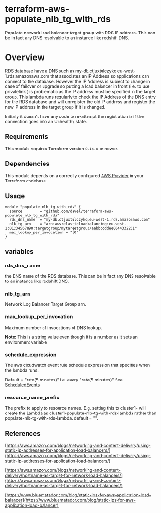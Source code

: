 # terraform-aws-populate_nlb_tg_with_rds

Populate network load balancer target group with RDS IP address. This can be in fact any DNS resolvable to an instance like redshift DNS.

# Overview

RDS database have a DNS such as my-db.ctjuxtulczykq.eu-west-1.rds.amazonaws.com that associates an IP Address so applications can connect to the database. However the IP Address is subject to change in case of failover or upgrade so putting a load balancer in front (i.e. to use privatelink ) is problematic as the IP address must be specified in the target group. This lambda runs regularly to check the IP Address of the DNS entry for the RDS database and will unregister the old IP address and register the new IP address in the target group if it is changed. 

Initially it doesn't have any code to re-attempt the registration is if the connection goes into an Unhealthy state.

## Requirements

This module requires Terraform version `0.14.x` or newer.

## Dependencies

This module depends on a correctly configured [AWS Provider](https://www.terraform.io/docs/providers/aws/index.html) in your Terraform codebase.

## Usage

```
module "populate_nlb_tg_with_rds" {
  source        = "github.com/davel/terraform-aws-populate_nlb_tg_with_rds"
  rds_dns_name  = "my-db.ctjuxtulczykq.eu-west-1.rds.amazonaws.com"
  nlb_tg_arn    = "arn:aws:elasticloadbalancing:eu-west-1:01234567890:targetgroup/mytargetgroup/aabbccddee0044332211"
  max_lookup_per_invocation = "10" 
}
```
## variables

### rds_dns_name

the DNS name of the RDS database. This can be in fact any DNS resolvable to an instance like redshift DNS.

### nlb_tg_arn

Network Log Balancer Target Group arn.
 
### max_lookup_per_invocation

Maximum number of invocations of DNS lookup. 

**Note:** This is a string value even though it is a number as it sets an environment variable

### schedule_expression

The aws cloudwatch event rule schedule expression that specifies when the lambda runs.

Default = "rate(5 minutes)"  i.e. every "rate(5 minutes)" See [ScheduledEvents](https://docs.aws.amazon.com/AmazonCloudWatch/latest/events/ScheduledEvents.html)

### resource_name_prefix

The prefix to apply to resource names. E.g. setting this to cluster1- will create the Lambda as cluster1-populate-nlb-tg-with-rds-lambda rather than populate-nlb-tg-with-rds-lambda. default = "".

## References 

[https://aws.amazon.com/blogs/networking-and-content-delivery/using-static-ip-addresses-for-application-load-balancers/](https://aws.amazon.com/blogs/networking-and-content-delivery/using-static-ip-addresses-for-application-load-balancers/)

[https://aws.amazon.com/blogs/networking-and-content-delivery/hostname-as-target-for-network-load-balancers/](https://aws.amazon.com/blogs/networking-and-content-delivery/hostname-as-target-for-network-load-balancers/)

[https://www.bluematador.com/blog/static-ips-for-aws-application-load-balancer](https://www.bluematador.com/blog/static-ips-for-aws-application-load-balancer)

